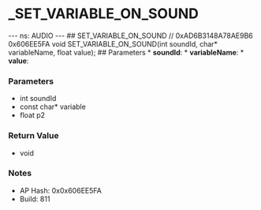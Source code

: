 # _SET_VARIABLE_ON_SOUND

--- ns: AUDIO --- ## SET_VARIABLE_ON_SOUND  // 0xAD6B3148A78AE9B6 0x606EE5FA void SET_VARIABLE_ON_SOUND(int soundId, char* variableName, float value);   ## Parameters * **soundId**: * **variableName**: * **value**:

### Parameters
* int soundId
* const char* variable
* float p2

### Return Value
* void

### Notes
* AP Hash: 0x0x606EE5FA
* Build: 811

